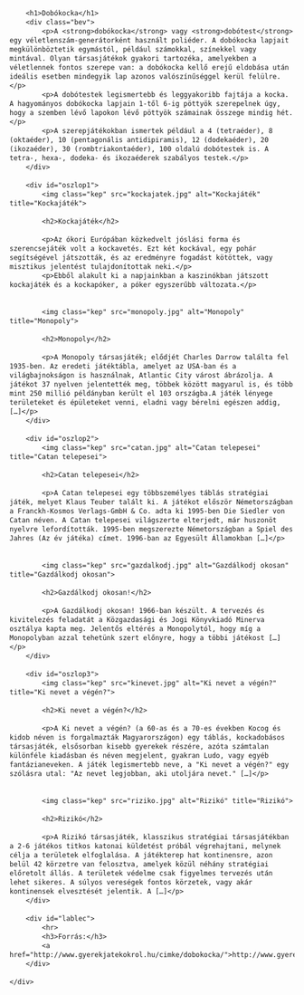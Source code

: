 <!DOCTYPE html>
<html lang="en">

<head>
<!-- File neve: dobokocka.html	 
	 Színek: 
		- világoskék: #f0f8ff
		- sötétkék: #00008b
		- sötétpiros: #dc143c
	 Háttérkép: "bg.png"
	 Betűtípus: Verdana
-->
<link rel="stylesheet" type="text/css" href="dkstilus.css">

<title>Dobókocka</title>

</head>
<body>

<div id="tartalom">

		<h1>Dobókocka</h1>
		<div class="bev">
			<p>A <strong>dobókocka</strong> vagy <strong>dobótest</strong> egy véletlenszám-generátorként használt poliéder. A dobókocka lapjait megkülönböztetik egymástól, például számokkal, színekkel vagy mintával. Olyan társasjátékok gyakori tartozéka, amelyekben a véletlennek fontos szerepe van: a dobókocka kellő erejű eldobása után ideális esetben mindegyik lap azonos valószínűséggel kerül felülre.</p>
			<p>A dobótestek legismertebb és leggyakoribb fajtája a kocka. A hagyományos dobókocka lapjain 1-től 6-ig pöttyök szerepelnek úgy, hogy a szemben lévő lapokon lévő pöttyök számainak összege mindig hét.</p>
			<p>A szerepjátékokban ismertek például a 4 (tetraéder), 8 (oktaéder), 10 (pentagonális antidipiramis), 12 (dodekaéder), 20 (ikozaéder), 30 (rombtriakontaéder), 100 oldalú dobótestek is. A tetra-, hexa-, dodeka- és ikozaéderek szabályos testek.</p>
		</div>

		<div id="oszlop1">
			<img class="kep" src="kockajatek.jpg" alt="Kockajáték" title="Kockajáték">

			<h2>Kockajáték</h2>

			<p>Az ókori Európában közkedvelt jóslási forma és szerencsejáték volt a kockavetés. Ezt két kockával, egy pohár segítségével játszották, és az eredményre fogadást kötöttek, vagy misztikus jelentést tulajdonítottak neki.</p>
			<p>Ebből alakult ki a napjainkban a kaszinókban játszott kockajáték és a kockapóker, a póker egyszerűbb változata.</p>


			<img class="kep" src="monopoly.jpg" alt="Monopoly" title="Monopoly">

			<h2>Monopoly</h2>

			<p>A Monopoly társasjáték; elődjét Charles Darrow találta fel 1935-ben. Az eredeti játéktábla, amelyet az USA-ban és a világbajnokságon is használnak, Atlantic City várost ábrázolja. A játékot 37 nyelven jelentették meg, többek között magyarul is, és több mint 250 millió példányban került el 103 országba.A játék lényege területeket és épületeket venni, eladni vagy bérelni egészen addig, […]</p>
		</div>

		<div id="oszlop2">
			<img class="kep" src="catan.jpg" alt="Catan telepesei" title="Catan telepesei">

			<h2>Catan telepesei</h2>

			<p>A Catan telepesei egy többszemélyes táblás stratégiai játék, melyet Klaus Teuber talált ki. A játékot először Németországban a Franckh-Kosmos Verlags-GmbH & Co. adta ki 1995-ben Die Siedler von Catan néven. A Catan telepesei világszerte elterjedt, már huszonöt nyelvre lefordították. 1995-ben megszerezte Németországban a Spiel des Jahres (Az év játéka) címet. 1996-ban az Egyesült Államokban […]</p>


			<img class="kep" src="gazdalkodj.jpg" alt="Gazdálkodj okosan" title="Gazdálkodj okosan">

			<h2>Gazdálkodj okosan!</h2>

			<p>A Gazdálkodj okosan! 1966-ban készült. A tervezés és kivitelezés feladatát a Közgazdasági és Jogi Könyvkiadó Minerva osztálya kapta meg. Jelentős eltérés a Monopolytól, hogy míg a Monopolyban azzal tehetünk szert előnyre, hogy a többi játékost […]</p>
		</div>

		<div id="oszlop3">
			<img class="kep" src="kinevet.jpg" alt="Ki nevet a végén?" title="Ki nevet a végén?">

			<h2>Ki nevet a végén?</h2>

			<p>A Ki nevet a végén? (a 60-as és a 70-es években Kocog és kidob néven is forgalmazták Magyarországon) egy táblás, kockadobásos társasjáték, elsősorban kisebb gyerekek részére, azóta számtalan különféle kiadásban és néven megjelent, gyakran Ludo, vagy egyéb fantázianeveken. A játék legismertebb neve, a "Ki nevet a végén?" egy szólásra utal: "Az nevet legjobban, aki utoljára nevet." […]</p>


			<img class="kep" src="riziko.jpg" alt="Rizikó" title="Rizikó">

			<h2>Rizikó</h2>

			<p>A Rizikó társasjáték, klasszikus stratégiai társasjátékban a 2-6 játékos titkos katonai küldetést próbál végrehajtani, melynek célja a területek elfoglalása. A játékterep hat kontinensre, azon belül 42 körzetre van felosztva, amelyek közül néhány stratégiai előretolt állás. A területek védelme csak figyelmes tervezés után lehet sikeres. A súlyos vereségek fontos körzetek, vagy akár kontinensek elvesztését jelentik. A […]</p>
		</div>

		<div id="lablec">
			<hr>
			<h3>Forrás:</h3>
			<a href="http://www.gyerekjatekokrol.hu/cimke/dobokocka/">http://www.gyerekjatekokrol.hu/cimke/dobokocka/</a> 
		</div>	
		
	</div>

</body>
</html>
